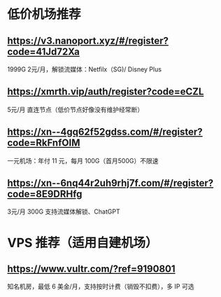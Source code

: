 # 低价机场推荐

## https://v3.nanoport.xyz/#/register?code=41Jd72Xa
1999G 2元/月，解锁流媒体：Netfilx（SG)/ Disney Plus

## https://xmrth.vip/auth/register?code=eCZL
5元/月 直连节点（低价节点好像没有维护经常断）

## https://xn--4gq62f52gdss.com/#/register?code=RkFnfOIM
一元机场：年付 11 元，每月 100G（首月500G）不限速

## https://xn--6nq44r2uh9rhj7f.com/#/register?code=8E9DRHfg
3元/月 300G 支持流媒体解锁、ChatGPT


# VPS 推荐（适用自建机场）
## https://www.vultr.com/?ref=9190801
知名机房，最低 6 美金/月，支持按时计费（销毁不扣费），多 IP 可选

